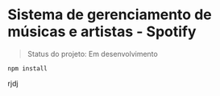 <h1>Sistema de gerenciamento de músicas e artistas - Spotify</h1>

> Status do projeto: Em desenvolvimento

```
npm install
```
rjdj